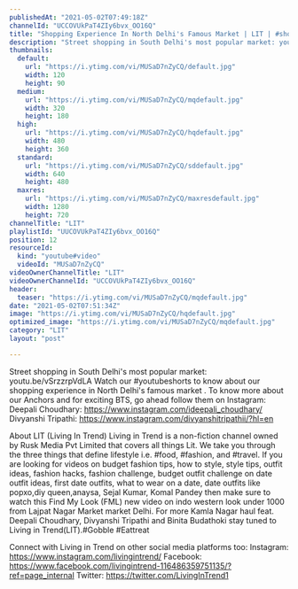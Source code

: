 ```yaml
---
publishedAt: "2021-05-02T07:49:18Z"
channelId: "UCCOVUkPaT4ZIy6bvx_OO16Q"
title: "Shopping Experience In North Delhi's Famous Market | LIT | #shorts"
description: "Street shopping in South Delhi's most popular market: youtu.be/vSrzzrpVdLA\nWatch our #youtubeshorts to know about our shopping experience in North Delhi's famous market\n.\nTo know more about our Anchors and for exciting BTS, go ahead follow them on Instagram: \nDeepali Choudhary: https://www.instagram.com/ideepali_choudhary/ \nDivyanshi Tripathi: https://www.instagram.com/divyanshitripathii/?hl=en\n\n\nAbout LIT (Living In Trend)\nLiving in Trend is a non-fiction channel owned by Rusk Media Pvt Limited that covers all things Lit.  We take you through the three things that define lifestyle i.e. #food, #fashion, and #travel. If you are looking for videos on budget fashion tips, how to style, style tips, outfit ideas, fashion hacks, fashion challenge, budget outfit challenge on date outfit ideas, first date outfits, what to wear on a date, date outfits like popxo,diy queen,anaysa, Sejal Kumar, Komal Pandey then make sure to watch this Find My Look (FML) new video on indo western look under 1000 from Lajpat Nagar Market market Delhi. For more Kamla Nagar haul feat. Deepali Choudhary, Divyanshi Tripathi and Binita Budathoki stay tuned to Living in Trend(LIT).#Gobble #Eattreat\n\n\nConnect with Living in Trend on other social media platforms too: \nInstagram: https://www.instagram.com/livingintrend/ \nFacebook: https://www.facebook.com/livingintrend-116486359751135/?ref=page_internal \nTwitter: https://twitter.com/LivingInTrend1"
thumbnails:
  default:
    url: "https://i.ytimg.com/vi/MUSaD7nZyCQ/default.jpg"
    width: 120
    height: 90
  medium:
    url: "https://i.ytimg.com/vi/MUSaD7nZyCQ/mqdefault.jpg"
    width: 320
    height: 180
  high:
    url: "https://i.ytimg.com/vi/MUSaD7nZyCQ/hqdefault.jpg"
    width: 480
    height: 360
  standard:
    url: "https://i.ytimg.com/vi/MUSaD7nZyCQ/sddefault.jpg"
    width: 640
    height: 480
  maxres:
    url: "https://i.ytimg.com/vi/MUSaD7nZyCQ/maxresdefault.jpg"
    width: 1280
    height: 720
channelTitle: "LIT"
playlistId: "UUCOVUkPaT4ZIy6bvx_OO16Q"
position: 12
resourceId:
  kind: "youtube#video"
  videoId: "MUSaD7nZyCQ"
videoOwnerChannelTitle: "LIT"
videoOwnerChannelId: "UCCOVUkPaT4ZIy6bvx_OO16Q"
header:
  teaser: "https://i.ytimg.com/vi/MUSaD7nZyCQ/mqdefault.jpg"
date: "2021-05-02T07:51:34Z"
image: "https://i.ytimg.com/vi/MUSaD7nZyCQ/hqdefault.jpg"
optimized_image: "https://i.ytimg.com/vi/MUSaD7nZyCQ/mqdefault.jpg"
category: "LIT"
layout: "post"

---
```

Street shopping in South Delhi's most popular market: youtu.be/vSrzzrpVdLA
Watch our #youtubeshorts to know about our shopping experience in North Delhi's famous market
.
To know more about our Anchors and for exciting BTS, go ahead follow them on Instagram: 
Deepali Choudhary: https://www.instagram.com/ideepali_choudhary/ 
Divyanshi Tripathi: https://www.instagram.com/divyanshitripathii/?hl=en


About LIT (Living In Trend)
Living in Trend is a non-fiction channel owned by Rusk Media Pvt Limited that covers all things Lit.  We take you through the three things that define lifestyle i.e. #food, #fashion, and #travel. If you are looking for videos on budget fashion tips, how to style, style tips, outfit ideas, fashion hacks, fashion challenge, budget outfit challenge on date outfit ideas, first date outfits, what to wear on a date, date outfits like popxo,diy queen,anaysa, Sejal Kumar, Komal Pandey then make sure to watch this Find My Look (FML) new video on indo western look under 1000 from Lajpat Nagar Market market Delhi. For more Kamla Nagar haul feat. Deepali Choudhary, Divyanshi Tripathi and Binita Budathoki stay tuned to Living in Trend(LIT).#Gobble #Eattreat


Connect with Living in Trend on other social media platforms too: 
Instagram: https://www.instagram.com/livingintrend/ 
Facebook: https://www.facebook.com/livingintrend-116486359751135/?ref=page_internal 
Twitter: https://twitter.com/LivingInTrend1
